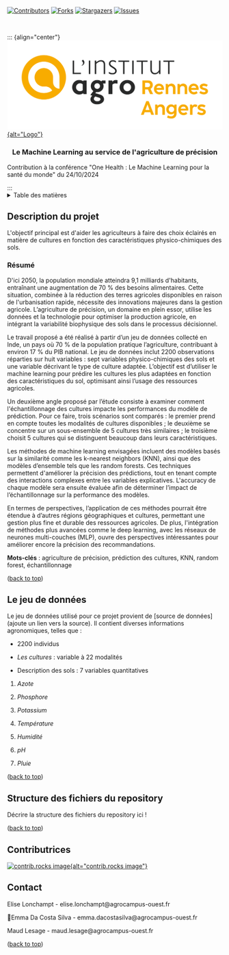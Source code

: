 [![Contributors](https://img.shields.io/github/contributors/github_eliselon/MLAgriculture.svg?style=for-the-badge)](https://github.com/eliselon/MLAgriculture/graphs/contributors) [![Forks](https://img.shields.io/github/forks/github_username/repo_name.svg?style=for-the-badge)](https://github.com/github_username/repo_name/network/members) [![Stargazers](https://img.shields.io/github/stars/github_username/repo_name.svg?style=for-the-badge)](https://github.com/github_username/repo_name/stargazers) [![Issues](https://img.shields.io/github/issues/github_username/repo_name.svg?style=for-the-badge)](https://github.com/github_username/repo_name/issues)

<a id="readme-top"></a>

<!-- PROJECT LOGO -->

<br />

::: {align="center"}
<a href="https://github.com/github_username/repo_name"> ![Logo](images/INSTITUT_AGRO_Rennes-Angers_CMJN_png.png){alt="Logo"} </a>

<h3 align="center">

Le Machine Learning au service de l'agriculture de précision

</h3>

<p align="center">

Contribution à la conférence "One Health : Le Machine Learning pour la santé du monde" du 24/10/2024 <br />

</p>
:::

<!-- TABLE DES MATIÈRES -->

<details>

<summary>Table des matières</summary>

<ol>

<li>

<a href="#description-du-projet">Description du projet</a>

<ul>

<li><a href="#resume">Résumé</a></li>

</ul>

</li>

<li><a href="#le-jeu-de-données">Le jeu de données</a></li>

<li><a href="#structure-des-fichiers-du-repository">Structure des fichiers du repository</a></li>

<li><a href="#contributrices">Contributrices</a></li>

<li><a href="#contact">Contact</a></li>

</ol>

</details>

<!-- Description du projet -->

## Description du projet

L'objectif principal est d'aider les agriculteurs à faire des choix éclairés en matière de cultures en fonction des caractéristiques physico-chimiques des sols.

### Résumé

D'ici 2050, la population mondiale atteindra 9,1 milliards d'habitants, entraînant une augmentation de 70 % des besoins alimentaires. Cette situation, combinée à la réduction des terres agricoles disponibles en raison de l'urbanisation rapide, nécessite des innovations majeures dans la gestion agricole. L’agriculture de précision, un domaine en plein essor, utilise les données et la technologie pour optimiser la production agricole, en intégrant la variabilité biophysique des sols dans le processus décisionnel.

Le travail proposé a été réalisé à partir d’un jeu de données collecté en Inde, un pays où 70 % de la population pratique l’agriculture, contribuant à environ 17 % du PIB national. Le jeu de données inclut 2200 observations réparties sur huit variables : sept variables physico-chimiques des sols et une variable décrivant le type de culture adaptée. L’objectif est d’utiliser le machine learning pour prédire les cultures les plus adaptées en fonction des caractéristiques du sol, optimisant ainsi l’usage des ressources agricoles. 

Un deuxième angle proposé par l’étude consiste à examiner comment l'échantillonnage des cultures impacte les performances du modèle de prédiction. Pour ce faire, trois scénarios sont comparés : le premier prend en compte toutes les modalités de cultures disponibles ; le deuxième se concentre sur un sous-ensemble de 5 cultures très similaires ; le troisième choisit 5 cultures qui se distinguent beaucoup dans leurs caractéristiques.

Les méthodes de machine learning envisagées incluent des modèles basés sur la similarité comme les k-nearest neighbors (KNN), ainsi que des modèles d’ensemble tels que les random forests. Ces techniques permettent d'améliorer la précision des prédictions, tout en tenant compte des interactions complexes entre les variables explicatives. L'accuracy de chaque modèle sera ensuite évaluée afin de déterminer l’impact de l’échantillonnage sur la performance des modèles.

En termes de perspectives, l’application de ces méthodes pourrait être étendue à d’autres régions géographiques et cultures, permettant une gestion plus fine et durable des ressources agricoles. De plus, l'intégration de méthodes plus avancées comme le deep learning, avec les réseaux de neurones multi-couches (MLP), ouvre des perspectives intéressantes pour améliorer encore la précision des recommandations.

**Mots-clés** : agriculture de précision, prédiction des cultures, KNN, random forest, échantillonnage

<p align="right">

(<a href="#readme-top">back to top</a>)

</p>

<!-- LE JEU DE DONNES -->

## Le jeu de données

Le jeu de données utilisé pour ce projet provient de [source de données] (ajoute un lien vers la source). Il contient diverses informations agronomiques, telles que :

-   2200 individus

-   *Les cultures* : variable à 22 modalités

-   Description des sols : 7 variables quantitatives

1.  *Azote*

2.  *Phosphore*

3.  *Potassium*

4.  *Température*

5.  *Humidité*

6.  *pH*

7.  *Pluie*

<p align="right">

(<a href="#readme-top">back to top</a>)

</p>

<!-- STRUCTURE DES FICHIERS DU REPOSITORY -->

## Structure des fichiers du repository

Décrire la structure des fichiers du repository ici !

<p align="right">

(<a href="#readme-top">back to top</a>)

</p>

<!-- CONTRIBUTRICES -->

## Contributrices

<p align="right">

</p>

<a href="https://github.com/eliselon/MLAgriculture/graphs/contributors"> ![contrib.rocks image](https://contrib.rocks/image?repo=eliselon/MLAgriculture){alt="contrib.rocks image"} </a>

<!-- CONTACT -->

## Contact

Elise Lonchampt - elise.lonchampt\@agrocampus-ouest.fr

🙂Emma Da Costa Silva - emma.dacostasilva\@agrocampus-ouest.fr

Maud Lesage - maud.lesage\@agrocampus-ouest.fr

<p align="right">

(<a href="#readme-top">back to top</a>)

</p>
